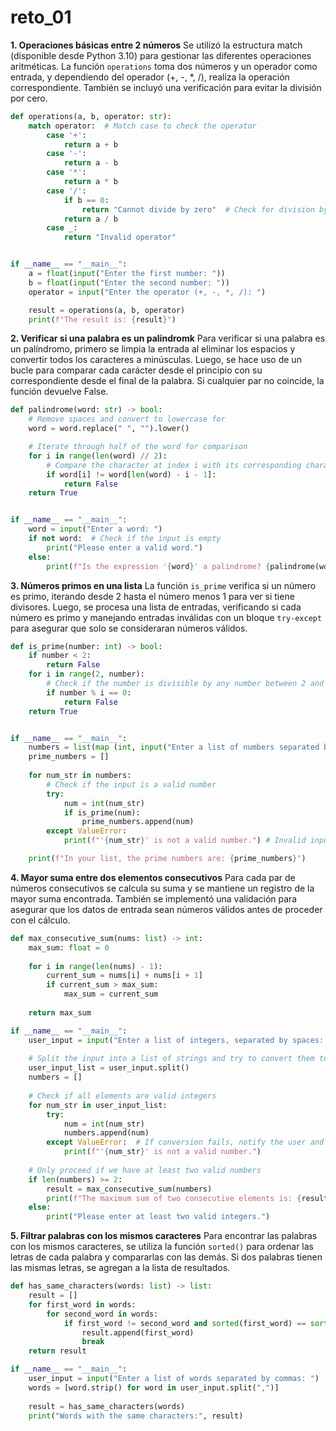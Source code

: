 # reto_01

**1. Operaciones básicas entre 2 números**
Se utilizó la estructura match (disponible desde Python 3.10) para gestionar las diferentes operaciones aritméticas. La función `operations` toma dos números y un operador como entrada, y dependiendo del operador (+, -, *, /), realiza la operación correspondiente. También se incluyó una verificación para evitar la división por cero.
```python
def operations(a, b, operator: str):
    match operator:  # Match case to check the operator
        case '+':
            return a + b
        case '-':
            return a - b
        case '*':
            return a * b
        case '/':
            if b == 0:
                return "Cannot divide by zero"  # Check for division by zero
            return a / b
        case _:
            return "Invalid operator"


if __name__ == "__main__":
    a = float(input("Enter the first number: "))
    b = float(input("Enter the second number: "))
    operator = input("Enter the operator (+, -, *, /): ")

    result = operations(a, b, operator)
    print(f"The result is: {result}")
```

**2. Verificar si una palabra es un palíndromk**
Para verificar si una palabra es un palíndromo, primero se limpia la entrada al eliminar los espacios y convertir todos los caracteres a minúsculas. Luego, se hace uso de un bucle para comparar cada carácter desde el principio con su correspondiente desde el final de la palabra. Si cualquier par no coincide, la función devuelve False.
```python
def palindrome(word: str) -> bool:
    # Remove spaces and convert to lowercase for 
    word = word.replace(" ", "").lower()

    # Iterate through half of the word for comparison
    for i in range(len(word) // 2):
        # Compare the character at index i with its corresponding character from the end
        if word[i] != word[len(word) - i - 1]:
            return False
    return True


if __name__ == "__main__":
    word = input("Enter a word: ")
    if not word:  # Check if the input is empty
        print("Please enter a valid word.")
    else:
        print(f"Is the expression '{word}' a palindrome? {palindrome(word)}")
```

**3. Números primos en una lista**
La función `is_prime` verifica si un número es primo, iterando desde 2 hasta el número menos 1 para ver si tiene divisores. Luego, se procesa una lista de entradas, verificando si cada número es primo y manejando entradas inválidas con un bloque `try-except` para asegurar que solo se consideraran números válidos.
```python
def is_prime(number: int) -> bool:
    if number < 2:
        return False
    for i in range(2, number):
        # Check if the number is divisible by any number between 2 and itself
        if number % i == 0:
            return False
    return True


if __name__ == "__main__":
    numbers = list(map (int, input("Enter a list of numbers separated by spaces: ").split())) 
    prime_numbers = []
    
    for num_str in numbers:
        # Check if the input is a valid number
        try:
            num = int(num_str) 
            if is_prime(num):
                prime_numbers.append(num)
        except ValueError: 
            print(f"'{num_str}' is not a valid number.") # Invalid input

    print(f"In your list, the prime numbers are: {prime_numbers}")
```

**4. Mayor suma entre dos elementos consecutivos**
Para cada par de números consecutivos se calcula su suma y se mantiene un registro de la mayor suma encontrada. También se implementó una validación para asegurar que los datos de entrada sean números válidos antes de proceder con el cálculo.
```python
def max_consecutive_sum(nums: list) -> int:  
    max_sum: float = 0  
    
    for i in range(len(nums) - 1):
        current_sum = nums[i] + nums[i + 1]
        if current_sum > max_sum:
            max_sum = current_sum
    
    return max_sum

if __name__ == "__main__":
    user_input = input("Enter a list of integers, separated by spaces: ")
    
    # Split the input into a list of strings and try to convert them to integers
    user_input_list = user_input.split()
    numbers = []
    
    # Check if all elements are valid integers
    for num_str in user_input_list:
        try:
            num = int(num_str)  
            numbers.append(num)  
        except ValueError:  # If conversion fails, notify the user and skip the element
            print(f"'{num_str}' is not a valid number.")
    
    # Only proceed if we have at least two valid numbers
    if len(numbers) >= 2:
        result = max_consecutive_sum(numbers)
        print(f"The maximum sum of two consecutive elements is: {result}")
    else:
        print("Please enter at least two valid integers.")
```

**5. Filtrar palabras con los mismos caracteres**
Para encontrar las palabras con los mismos caracteres, se utiliza la función `sorted()` para ordenar las letras de cada palabra y compararlas con las demás. Si dos palabras tienen las mismas letras, se agregan a la lista de resultados. 
```python
def has_same_characters(words: list) -> list:
    result = []
    for first_word in words:
        for second_word in words:
            if first_word != second_word and sorted(first_word) == sorted(second_word): # Check if the sorted characters are the same
                result.append(first_word)
                break
    return result

if __name__ == "__main__":
    user_input = input("Enter a list of words separated by commas: ")
    words = [word.strip() for word in user_input.split(",")]
    
    result = has_same_characters(words)
    print("Words with the same characters:", result)
```
